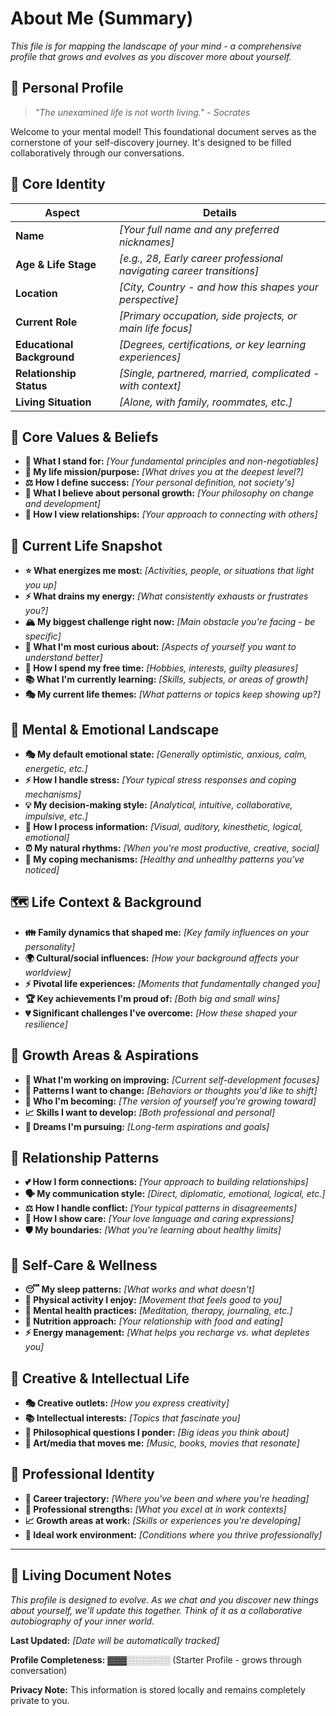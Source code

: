 # About Me (Summary)

*This file is for mapping the landscape of your mind - a comprehensive profile that grows and evolves as you discover more about yourself.*

## 🧠 Personal Profile

> *"The unexamined life is not worth living." - Socrates*

Welcome to your mental model! This foundational document serves as the cornerstone of your self-discovery journey. It's designed to be filled collaboratively through our conversations.

## 👤 Core Identity
| Aspect | Details |
|--------|---------|
| **Name** | *[Your full name and any preferred nicknames]* |
| **Age & Life Stage** | *[e.g., 28, Early career professional navigating career transitions]* |
| **Location** | *[City, Country - and how this shapes your perspective]* |
| **Current Role** | *[Primary occupation, side projects, or main life focus]* |
| **Educational Background** | *[Degrees, certifications, or key learning experiences]* |
| **Relationship Status** | *[Single, partnered, married, complicated - with context]* |
| **Living Situation** | *[Alone, with family, roommates, etc.]* |

## 🌟 Core Values & Beliefs
- **🎯 What I stand for:** *[Your fundamental principles and non-negotiables]*
- **🚀 My life mission/purpose:** *[What drives you at the deepest level?]*
- **⚖️ How I define success:** *[Your personal definition, not society's]*
- **🌱 What I believe about personal growth:** *[Your philosophy on change and development]*
- **🤝 How I view relationships:** *[Your approach to connecting with others]*

## 💫 Current Life Snapshot
- **⭐ What energizes me most:** *[Activities, people, or situations that light you up]*
- **⚡ What drains my energy:** *[What consistently exhausts or frustrates you?]*
- **🏔️ My biggest challenge right now:** *[Main obstacle you're facing - be specific]*
- **🧐 What I'm most curious about:** *[Aspects of yourself you want to understand better]*
- **🎯 How I spend my free time:** *[Hobbies, interests, guilty pleasures]*
- **📚 What I'm currently learning:** *[Skills, subjects, or areas of growth]*
- **🎭 My current life themes:** *[What patterns or topics keep showing up?]*

## 🧠 Mental & Emotional Landscape
- **🎭 My default emotional state:** *[Generally optimistic, anxious, calm, energetic, etc.]*
- **⚡ How I handle stress:** *[Your typical stress responses and coping mechanisms]*
- **💡 My decision-making style:** *[Analytical, intuitive, collaborative, impulsive, etc.]*
- **🧩 How I process information:** *[Visual, auditory, kinesthetic, logical, emotional]*
- **⏰ My natural rhythms:** *[When you're most productive, creative, social]*
- **🎪 My coping mechanisms:** *[Healthy and unhealthy patterns you've noticed]*

## 🗺️ Life Context & Background
- **👪 Family dynamics that shaped me:** *[Key family influences on your personality]*
- **🌍 Cultural/social influences:** *[How your background affects your worldview]*
- **⚡ Pivotal life experiences:** *[Moments that fundamentally changed you]*
- **🏆 Key achievements I'm proud of:** *[Both big and small wins]*
- **💔 Significant challenges I've overcome:** *[How these shaped your resilience]*

## 🎯 Growth Areas & Aspirations
- **🌱 What I'm working on improving:** *[Current self-development focuses]*
- **🚧 Patterns I want to change:** *[Behaviors or thoughts you'd like to shift]*
- **🦋 Who I'm becoming:** *[The version of yourself you're growing toward]*
- **📈 Skills I want to develop:** *[Both professional and personal]*
- **🌟 Dreams I'm pursuing:** *[Long-term aspirations and goals]*

## 🤝 Relationship Patterns
- **💕 How I form connections:** *[Your approach to building relationships]*
- **🗣️ My communication style:** *[Direct, diplomatic, emotional, logical, etc.]*
- **⚖️ How I handle conflict:** *[Your typical patterns in disagreements]*
- **🎁 How I show care:** *[Your love language and caring expressions]*
- **🛡️ My boundaries:** *[What you're learning about healthy limits]*

## 🧘 Self-Care & Wellness
- **😴 My sleep patterns:** *[What works and what doesn't]*
- **🏃 Physical activity I enjoy:** *[Movement that feels good to you]*
- **🧠 Mental health practices:** *[Meditation, therapy, journaling, etc.]*
- **🍎 Nutrition approach:** *[Your relationship with food and eating]*
- **⚡ Energy management:** *[What helps you recharge vs. what depletes you]*

## 🎨 Creative & Intellectual Life
- **🎭 Creative outlets:** *[How you express creativity]*
- **📚 Intellectual interests:** *[Topics that fascinate you]*
- **🤔 Philosophical questions I ponder:** *[Big ideas you think about]*
- **🎵 Art/media that moves me:** *[Music, books, movies that resonate]*

## 💼 Professional Identity
- **🚀 Career trajectory:** *[Where you've been and where you're heading]*
- **🎯 Professional strengths:** *[What you excel at in work contexts]*
- **📈 Growth areas at work:** *[Skills or experiences you're developing]*
- **🏢 Ideal work environment:** *[Conditions where you thrive professionally]*

---

## 🔄 Living Document Notes
*This profile is designed to evolve. As we chat and you discover new things about yourself, we'll update this together. Think of it as a collaborative autobiography of your inner world.*

**Last Updated:** *[Date will be automatically tracked]*

**Profile Completeness:** ▓▓▓░░░░░░░ (Starter Profile - grows through conversation)

**Privacy Note:** This information is stored locally and remains completely private to you.
